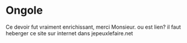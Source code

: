 # Ongole
Ce devoir fut vraiment enrichissant, merci Monsieur.
ou est lien? il faut heberger ce site sur internet dans jepeuxlefaire.net
